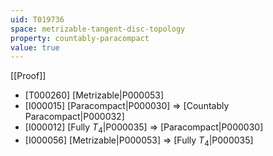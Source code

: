 ```yaml
---
uid: T019736
space: metrizable-tangent-disc-topology
property: countably-paracompact
value: true
---
```

[[Proof]]

* [T000260] [Metrizable|P000053]
* [I000015] [Paracompact|P000030] => [Countably Paracompact|P000032]
* [I000012] [Fully $T_4$|P000035] => [Paracompact|P000030]
* [I000056] [Metrizable|P000053] => [Fully $T_4$|P000035]

